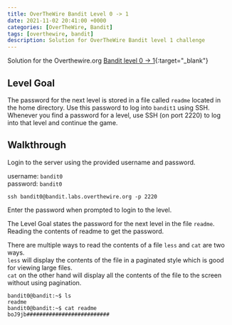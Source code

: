 ```yaml
---
title: OverTheWire Bandit Level 0 -> 1
date: 2021-11-02 20:41:00 +0000
categories: [OverTheWire, Bandit]
tags: [overthewire, bandit]
description: Solution for OverTheWire Bandit level 1 challenge
---
```


Solution for the Overthewire.org [Bandit level 0 -> 1](https://overthewire.org/wargames/bandit/bandit1.html){:target="\_blank"}

## Level Goal

The password for the next level is stored in a file called `readme` located in the home directory.
Use this password to log into `bandit1` using SSH. Whenever you find a password for a level, use SSH (on port 2220) to log into that level and continue the game.

## Walkthrough

Login to the server using the provided username and password.

username: `bandit0`  
password: `bandit0`

```ssh
ssh bandit0@bandit.labs.overthewire.org -p 2220
```

Enter the password when prompted to login to the level.

The Level Goal states the password for the next level in the file `readme`.
Reading the contents of readme to get the password.

There are multiple ways to read the contents of a file `less` and `cat` are two ways.  
`less` will display the contents of the file in a paginated style which is good for viewing large files.  
`cat` on the other hand will display all the contents of the file to the screen without using pagination.

```console
bandit0@bandit:~$ ls
readme
bandit0@bandit:~$ cat readme
boJ9jb##########################
```
